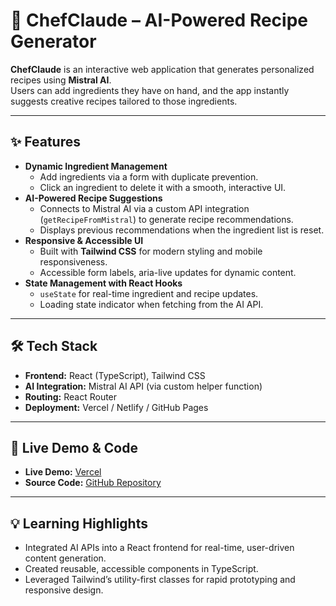 # 🍳 ChefClaude – AI-Powered Recipe Generator

**ChefClaude** is an interactive web application that generates personalized recipes using **Mistral AI**.  
Users can add ingredients they have on hand, and the app instantly suggests creative recipes tailored to those ingredients.

---

## ✨ Features

- **Dynamic Ingredient Management**
  - Add ingredients via a form with duplicate prevention.
  - Click an ingredient to delete it with a smooth, interactive UI.
- **AI-Powered Recipe Suggestions**
  - Connects to Mistral AI via a custom API integration (`getRecipeFromMistral`) to generate recipe recommendations.
  - Displays previous recommendations when the ingredient list is reset.
- **Responsive & Accessible UI**
  - Built with **Tailwind CSS** for modern styling and mobile responsiveness.
  - Accessible form labels, aria-live updates for dynamic content.
- **State Management with React Hooks**
  - `useState` for real-time ingredient and recipe updates.
  - Loading state indicator when fetching from the AI API.

---

## 🛠 Tech Stack

- **Frontend:** React (TypeScript), Tailwind CSS
- **AI Integration:** Mistral AI API (via custom helper function)
- **Routing:** React Router
- **Deployment:** Vercel / Netlify / GitHub Pages

---

## 🔗 Live Demo & Code

- **Live Demo:** [Vercel](https://chef-claude-navy.vercel.app/)
- **Source Code:** [GitHub Repository](https://github.com/alfeusrudyanta/ChefClaude)

---

## 💡 Learning Highlights

- Integrated AI APIs into a React frontend for real-time, user-driven content generation.
- Created reusable, accessible components in TypeScript.
- Leveraged Tailwind’s utility-first classes for rapid prototyping and responsive design.
